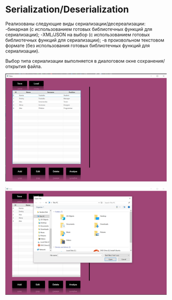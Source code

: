 # Serialization/Deserialization
Реализованы следующие виды сериализации/десереализации:
   -бинарная (с использованием готовых библиотечных функций для сериализации);
   -XML/JSON на выбор (с использованием готовых библиотечных функций для сериализации);
   -в произвольном текстовом формате (без использования готовых библиотечных функций для сериализации).
   
Выбор типа сериализации выполняется в диалоговом окне сохранения/открытия файла.

![Img_alt](https://github.com/Butonsusumom/OOP_3/blob/master/oop3_1.PNG)

![Img_alt](https://github.com/Butonsusumom/OOP_3/blob/master/oop3_2.PNG)
